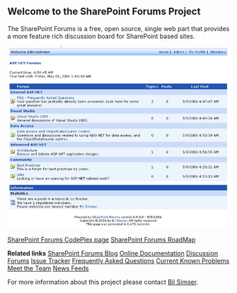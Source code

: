 ## Welcome to the SharePoint Forums Project
The SharePoint Forums is a free, open source, single web part that provides a more feature rich discussion board for SharePoint based sites.

![](Home_forums_final.jpg)

[SharePoint Forums CodePlex page](http://www.codeplex.com/SPFORUMS)
[SharePoint Forums RoadMap](RoadMap)

**Related links**
[SharePoint Forums Blog](http://weblogs.asp.net/bsimser/archive/tags/SharePoint+Forums/default.aspx)
[Online Documentation](http://www.codeplex.com/SPFORUMS/Wiki/View.aspx?title=SharePoint%20Forums%20Documentation&referringTitle=Home)
[Discussion Forums](http://www.codeplex.com/SPFORUMS/Thread/List.aspx)
[Issue Tracker](http://www.codeplex.com/SPFORUMS/WorkItem/List.aspx)
[Frequently Asked Questions](Frequently-Asked-Questions)
[Current Known Problems](Current-Known-Problems)
[Meet the Team](Meet-the-Team)
[News Feeds](News-Feeds)

For more information about this project please contact [Bil Simser](mailto:emailme@bilsimser.com).
